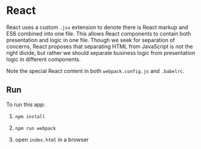 React
=====

React uses a custom `.jsx` extension to denote there is React markup and ES6 combined into one file.  This allows React components to contain both presentation and logic in one file.  Though we seek for separation of concerns, React proposes that separating HTML from JavaScript is not the right divide, but rather we should separate business logic from presentation logic in different components.

Note the special React content in both `webpack.config.js` and `.babelrc`.


Run
---

To run this app:

1. `npm install`

2. `npm run webpack`

3. open `index.html` in a browser
